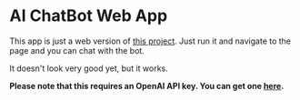 # AI ChatBot Web App
This app is just a web version of [this project](https://github.com/CoPokBl/OpenAIChatBot). 
Just run it and navigate to the page and you can chat with the bot.  

It doesn't look very good yet, but it works.

**Please note that this requires an OpenAI API key. You can get one [here](https://beta.openai.com/).**
